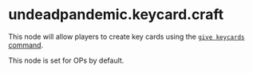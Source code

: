 # undeadpandemic.keycard.craft

This node will allow players to create key cards using the [`give keycards` command](../../../commands/undeadpandemic/keycard.md).

This node is set for OPs by default.

